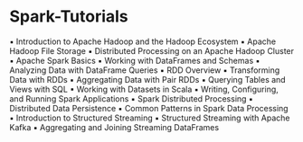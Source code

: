 # Spark-Tutorials
▪ Introduction to Apache Hadoop and the Hadoop Ecosystem 
▪ Apache Hadoop File Storage 
▪ Distributed Processing on an Apache Hadoop Cluster 
▪ Apache Spark Basics ▪ Working with DataFrames and Schemas 
▪ Analyzing Data with DataFrame Queries 
▪ RDD Overview 
▪ Transforming Data with RDDs 
▪ Aggregating Data with Pair RDDs 
▪ Querying Tables and Views with SQL 
▪ Working with Datasets in Scala 
▪ Writing, Configuring, and Running Spark Applications 
▪ Spark Distributed Processing 
▪ Distributed Data Persistence 
▪ Common Patterns in Spark Data Processing 
▪ Introduction to Structured Streaming 
▪ Structured Streaming with Apache Kafka 
▪ Aggregating and Joining Streaming DataFrames
